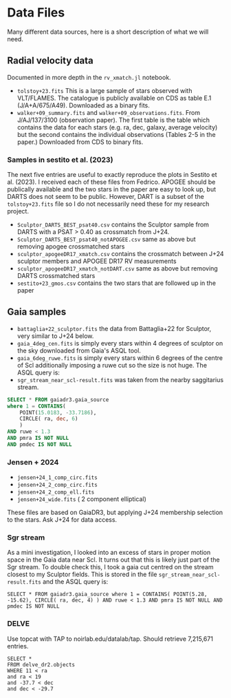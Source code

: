 # Data Files

Many different data sources, here is a short description of what we will need.

## Radial velocity data
Documented in more depth in the `rv_xmatch.jl` notebook.

- `tolstoy+23.fits` This is a large sample of stars observed with VLT/FLAMES. The catalogue is publicly available on CDS as table E.1 (J/A+A/675/A49). Downloaded as a binary fits.
- `walker+09_summary.fits` and `walker+09_observations.fits`. From J/AJ/137/3100 (observation paper). The first table is the table which contains the data for each stars (e.g. ra, dec, galaxy, average velocity) but the second contains the individual observations (Tables 2-5 in the paper.) Downloaded from CDS to binary fits.

### Samples in sestito et al. (2023)
The next five entries are useful to exactly reproduce the plots in Sestito et al. (2023). I received each of these files from Fedrico. APOGEE should be publically available and the two stars in the paper are easy to look up, but DARTS does not seem to be public. However, DART is a subset of the `tolstoy+23.fits` file so I do not necessarily need these for my research project.

- `Sculptor_DARTS_BEST_psat40.csv` contains the Sculptor sample from DARTS with a PSAT > 0.40 as crossmatch from J+24.
- `Sculptor_DARTS_BEST_psat40_notAPOGEE.csv` same as above but removing apogee crossmatched stars
- `sculptor_apogeeDR17_xmatch.csv` contains the crossmatch between J+24 sculptor members and APOGEE DR17 RV measurements
- `sculptor_apogeeDR17_xmatch_notDART.csv` same as above but removing DARTS crossmatched stars
- `sestito+23_gmos.csv` contains the two stars that are followed up in the paper

## Gaia samples

- `battaglia+22_sculptor.fits` the data from Battaglia+22 for Sculptor, very similar to J+24 below.
- `gaia_4deg_cen.fits` is simply every stars within 4 degrees of sculptor on the sky downloaded from Gaia's ASQL tool.
- `gaia_6deg_ruwe.fits` is simply every stars within 6 degrees of the centre of Scl additionally imposing a ruwe cut so the size is not huge. The ASQL query is:
- `sgr_stream_near_scl-result.fits` was taken from the nearby saggitarius stream.
```sql
SELECT * FROM gaiadr3.gaia_source
where 1 = CONTAINS(
    POINT(15.0183, -33.7186),
    CIRCLE( ra, dec, 6)
    )
AND ruwe < 1.3
AND pmra IS NOT NULL
AND pmdec IS NOT NULL
```

### Jensen + 2024

- `jensen+24_1_comp_circ.fits`
- `jensen+24_2_comp_circ.fits`
- `jensen+24_2_comp_ell.fits`
- `jensen+24_wide.fits` ( 2 component elliptical)

These files are based on GaiaDR3, but applying J+24 membership selection to the stars. Ask J+24 for data access.


### Sgr stream
As a mini investigation, I looked into an excess of stars in proper motion space in the Gaia data near Scl. 
It turns out that this is likely just part of the Sgr stream. To double check this, I took a gaia cut centred on the stream closest to my Sculptor fields. This is stored in the file `sgr_stream_near_scl-result.fits` and the ASQL query is:

```
SELECT * FROM gaiadr3.gaia_source where 1 = CONTAINS( POINT(5.28, -15.62), CIRCLE( ra, dec, 4) ) AND ruwe < 1.3 AND pmra IS NOT NULL AND pmdec IS NOT NULL
```


### DELVE

Use topcat with TAP to noirlab.edu/datalab/tap. Should retrieve 7,215,671 entries.

```
SELECT *
FROM delve_dr2.objects
WHERE 11 < ra
and ra < 19
and -37.7 < dec
and dec < -29.7
```
